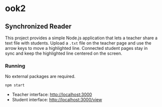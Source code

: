 # ook2

## Synchronized Reader

This project provides a simple Node.js application that lets a teacher share a text file with students.
Upload a `.txt` file on the teacher page and use the arrow keys to move a highlighted line.
Connected student pages stay in sync and keep the highlighted line centered on the screen.

### Running

No external packages are required.

```bash
npm start
```

- Teacher interface: <http://localhost:3000>
- Student interface: <http://localhost:3000/view>
